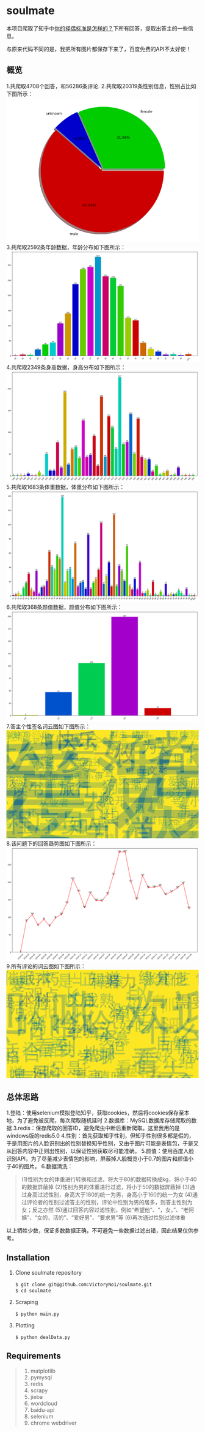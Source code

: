 # soulmate

本项目爬取了知乎中[你的择偶标准是怎样的？](https://www.zhihu.com/question/275359100/answer/622591897)下所有回答，提取出答主的一些信息。

与原来代码不同的是，我把所有图片都保存下来了，百度免费的API不太好使！

## 概览
1.共爬取4708个回答，和56286条评论.
2.共爬取20319条性别信息，性别占比如下图所示：
![](./res/gender.png)
3.共爬取2592条年龄数据，年龄分布如下图所示：
![](./res/age.png)
4.共爬取2349条身高数据，身高分布如下图所示：
![](./res/height.png)
5.共爬取1683条体重数据，体重分布如下图所示：</br>
![](./res/weight.png)
6.共爬取368条颜值数据，颜值分布如下图所示：
![](./res/beauty.png)
7.答主个性签名词云图如下图所示：</br>
![](./res/headline.png)
8.该问题下的回答趋势图如下图所示：</br>
![](res/create_num%20of%20month.png)
9.所有评论的词云图如下图所示：</br>
![](./res/bo-he-tu-er.png)

## 总体思路
1.登陆：使用selenium模拟登陆知乎，获取cookies，然后将cookies保存至本地，为了避免被反爬，每次爬取随机延时
2.数据库：MySQL数据库存储爬取的数据
3.redis：保存爬取的回答ID，避免爬虫中断后重新爬取。这里我用的是windows版的redis5.0
4.性别：首先获取知乎性别，但知乎性别很多都是假的，于是用图片的人脸识别出的性别替换知乎性别，又由于图片可能是表情包，于是又从回答内容中正则出性别，以保证性别获取尽可能准确。
5.颜值：使用百度人脸识别API，为了尽量减少表情包的影响，屏蔽掉人脸概览小于0.7的图片和颜值小于40的图片。
6.数据清洗：

>(1)性别为女的体重进行转换和过滤，将大于80的数据转换成kg，将小于40的数据屏蔽掉
(2)性别为男的体重进行过滤，将小于50的数据屏蔽掉
(3)通过身高过滤性别，身高大于180的统一为男，身高小于160的统一为女
(4)通过评论者的性别过滤答主的性别，评论中性别为男的居多，则答主性别为女；反之亦然
(5)通过回答内容过滤性别，例如“希望他”、“，女，”、“老阿姨”、“女的，活的”、“爱好男”、“要求男”等
(6)再次通过性别过滤体重</br>

  以上牺牲少数，保证多数数据正确，不可避免一些数据过滤出错，因此结果仅供参考。

## Installation
1. Clone soulmate repository
	```Shell
	$ git clone git@github.com:VictoryNo1/soulmate.git
    $ cd soulmate
	```

2. Scraping
	```Shell
	$ python main.py
	```
	
3. Plotting
	```Shell
	$ python dealData.py
	```

## Requirements
>1. matplotlib
>2. pymysql
>3. redis
>4. scrapy
>5. jieba
>6. wordcloud
>7. baidu-api
>8. selenium
>9. chrome webdriver
